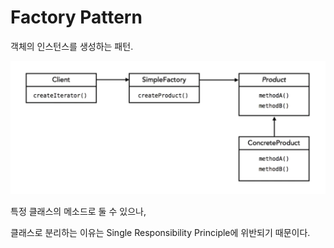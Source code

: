 # Factory Pattern

객체의 인스턴스를 생성하는 패턴.

![uml-factory](../$images/dp-factory.png)

특정 클래스의 메소드로 둘 수 있으나,

클래스로 분리하는 이유는 Single Responsibility Principle에 위반되기 때문이다.
